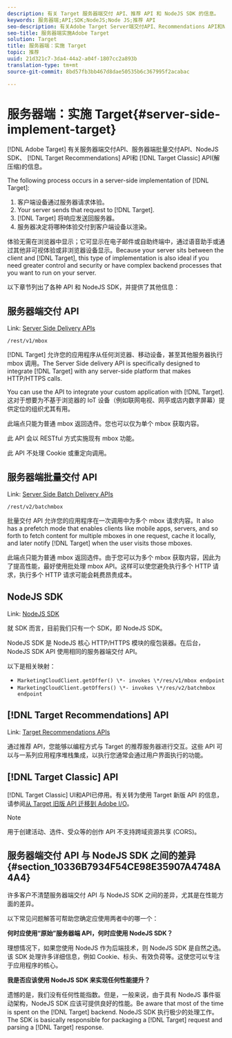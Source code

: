 ```yaml
---
description: 有关 Target 服务器端交付 API、推荐 API 和 NodeJS SDK 的信息。
keywords: 服务器端;API;SDK;NodeJS;Node JS;推荐 API
seo-description: 有关Adobe Target Server端交付API、Recommendations API和NodeJS SDK的信息。
seo-title: 服务器端实施Adobe Target
solution: Target
title: 服务器端：实施 Target
topic: 推荐
uuid: 21d321c7-3da4-44a2-a04f-1807cc2a893b
translation-type: tm+mt
source-git-commit: 8bd57fb3bb467d8dae50535b6c367995f2acabac

---
```



# 服务器端：实施 Target{#server-side-implement-target}

[!DNL Adobe Target] 有关服务器端交付API、服务器端批量交付API、NodeJS SDK、 [!DNL Target Recommendations] API和 [!DNL Target Classic] API(解压缩)的信息。

The following process occurs in a server-side implementation of [!DNL Target]:

1. 客户端设备通过服务器请求体验。
1. Your server sends that request to [!DNL Target].
1. [!DNL Target] 将响应发送回服务器。
1. 服务器决定将哪种体验交付到客户端设备以渲染。

体验无需在浏览器中显示；它可显示在电子邮件或自助终端中，通过语音助手或通过其他非可视体验或非浏览器设备显示。Because your server sits between the client and [!DNL Target], this type of implementation is also ideal if you need greater control and security or have complex backend processes that you want to run on your server.

以下章节列出了各种 API 和 NodeJS SDK，并提供了其他信息：

## 服务器端交付 API

Link: [Server Side Delivery APIs](https://developers.adobetarget.com/api/#server-side-delivery)

`/rest/v1/mbox`

[!DNL Target] 允许您的应用程序从任何浏览器、移动设备，甚至其他服务器执行 mbox 调用。The Server Side delivery API is specifically designed to integrate [!DNL Target] with any server-side platform that makes HTTP/HTTPS calls.

You can use the API to integrate your custom application with [!DNL Target]. 这对于想要为不基于浏览器的 IoT 设备（例如联网电视、网亭或店内数字屏幕）提供定位的组织尤其有用。

此端点只能为普通 mbox 返回选件。您也可以仅为单个 mbox 获取内容。

此 API 会以 RESTful 方式实施现有 mbox 功能。

此 API 不处理 Cookie 或重定向调用。

## 服务器端批量交付 API

Link: [Server Side Batch Delivery APIs](https://developers.adobetarget.com/api/#server-side-batch-delivery)

`/rest/v2/batchmbox`

批量交付 API 允许您的应用程序在一次调用中为多个 mbox 请求内容。It also has a prefetch mode that enables clients like mobile apps, servers, and so forth to fetch content for multiple mboxes in one request, cache it locally, and later notify [!DNL Target] when the user visits those mboxes.

此端点只能为普通 mbox 返回选件。由于您可以为多个 mbox 获取内容，因此为了提高性能，最好使用批处理 mbox API。这样可以使您避免执行多个 HTTP 请求，执行多个 HTTP 请求可能会耗费昂贵成本。

## NodeJS SDK

Link: [NodeJS SDK](https://www.npmjs.com/package/@adobe/target-node-client)

就 SDK 而言，目前我们只有一个 SDK，即 NodeJS SDK。

NodeJS SDK 是 NodeJS 核心 HTTP/HTTPS 模块的瘦包装器。在后台，NodeJS SDK API 使用相同的服务器端交付 API。

以下是相关映射：

* `MarketingCloudClient.getOffer() \*- invokes \*/res/v1/mbox endpoint`
* `MarketingCloudClient.getOffers() \*- invokes \*/res/v2/batchmbox endpoint`

## [!DNL Target Recommendations] API

Link: [Target Recommendations APIs](https://developers.adobetarget.com/api/recommendations)

通过推荐 API，您能够以编程方式与 Target 的推荐服务器进行交互。这些 API 可以与一系列应用程序堆栈集成，以执行您通常会通过用户界面执行的功能。

## [!DNL Target Classic] API

[!DNL Target Classic] UI和API已停用。有关转为使用 Target 新版 API 的信息，请参阅[从 Target 旧版 API 迁移到 Adobe I/O](../../c-implementing-target/c-api-and-sdk-overview/target-api-documentation.md#concept_3A31E26C8FAF49598152ACFE088BD4D2)。

>[!NOTE]
>用于创建活动、选件、受众等的创作 API 不支持跨域资源共享 (CORS)。

## 服务器端交付 API 与 NodeJS SDK 之间的差异 {#section_10336B7934F54CE98E35907A4748A4A4}

许多客户不清楚服务器端交付 API 与 NodeJS SDK 之间的差异，尤其是在性能方面的差异。

以下常见问题解答可帮助您确定应使用两者中的哪一个：

**何时应使用“原始”服务器端 API，何时应使用 NodeJS SDK？**

理想情况下，如果您使用 NodeJS 作为后端技术，则 NodeJS SDK 是自然之选。该 SDK 处理许多详细信息，例如 Cookie、标头、有效负荷等。这使您可以专注于应用程序的核心。

**我是否应该使用 NodeJS SDK 来实现任何性能提升？**

遗憾的是，我们没有任何性能指数。但是，一般来说，由于具有 NodeJS 事件驱动架构，NodeJS SDK 应该可提供良好的性能。Be aware that most of the time is spent on the [!DNL Target] backend. NodeJS SDK 执行极少的处理工作。The SDK is basically responsible for packaging a [!DNL Target] request and parsing a [!DNL Target] response.

